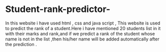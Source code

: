 # Student-rank-predictor-
In this website i have used html , css and java script , This website is used to predict the rank of a student.Here i have mentioned 20 students list in it with their marks and rank,and if we predict a rank of the student whose name is not in the list ,then his/her name will be added automatically after the prediction .
